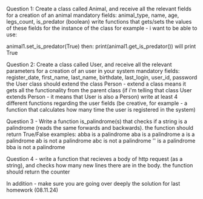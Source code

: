 Question 1: Create a class called Animal, and receive all the relevant fields for a creation of an animal
mandatory fields: animal_type, name, age, legs_count, is_predator (boolean)
write functions that gets/sets the values of these fields for the instance of the class
for example - i want to be able to use:

animal1.set_is_predator(True)
then:
print(animal1.get_is_predator())
will print True

Question 2: Create a class called User, and receive all the relevant parameters for a creation of an user in your system
mandatory fields: register_date, first_name, last_name, birthdate, last_login, user_id, password
the User class should extend the class Person - extend a class means it gets all the functionality from the parent class
(if i'm telling that class User extends Person - it means that User is also a Person)
write at least 4 different functions regarding the user fields (be creative, for example - a function that calculates how many time the user is registered in the system)

Question 3 - Write a function is_palindrome(s) that checks if a string is a palindrome (reads the same forwards and backwards). the function should return True/False
examples:
abba is a palindrome
aba is a palindrome
a is a palindrome
ab is not a palindrome
abc is not a palindrome
'' is a palindrome
bba is not a palindrome

Question 4 - write a function that recieves a body of http request (as a string), and checks how many new lines there are in the body. the function should return the counter


In addition - make sure you are going over deeply the solution for last homework (08.11.24) 
